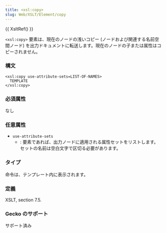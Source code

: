 ```yaml
---
title: <xsl:copy>
slug: Web/XSLT/Element/copy
---
```


{{ XsltRef() }}

`<xsl:copy>` 要素は、現在のノードの浅いコピー (ノードおよび関連する名前空間ノード) を出力ドキュメントに転送します。現在のノードの子または属性はコピーされません。

### 構文

```
<xsl:copy use-attribute-sets=LIST-OF-NAMES>
  TEMPLATE
</xsl:copy>
```

### 必須属性

なし

### 任意属性

- `use-attribute-sets`
  - : 要素であれば、出力ノードに適用される属性セットをリストします。 セットの名前は空白文字で区切る必要があります。

### タイプ

命令は、テンプレート内に表示されます。

### 定義

XSLT, section 7.5.

### Gecko のサポート

サポート済み

